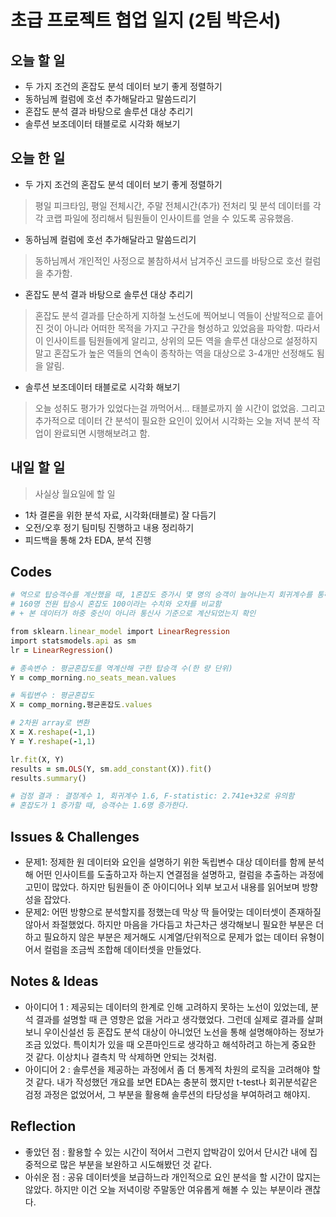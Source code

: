 # 초급 프로젝트 협업 일지 (2팀 박은서)

## 오늘 할 일
* 두 가지 조건의 혼잡도 분석 데이터 보기 좋게 정렬하기
* 동하님께 컬럼에 호선 추가해달라고 말씀드리기
* 혼잡도 분석 결과 바탕으로 솔루션 대상 추리기
* 솔루션 보조데이터 태블로로 시각화 해보기
## 오늘 한 일
* 두 가지 조건의 혼잡도 분석 데이터 보기 좋게 정렬하기
> 평일 피크타임, 평일 전체시간, 주말 전체시간(추가) 전처리 및 분석 데이터를 각각 코랩 파일에 정리해서 팀원들이 인사이트를 얻을 수 있도록 공유했음.
* 동하님께 컬럼에 호선 추가해달라고 말씀드리기
> 동하님께서 개인적인 사정으로 불참하셔서 남겨주신 코드를 바탕으로 호선 컬럼을 추가함.
* 혼잡도 분석 결과 바탕으로 솔루션 대상 추리기
> 혼잡도 분석 결과를 단순하게 지하철 노선도에 찍어보니 역들이 산발적으로 흩어진 것이 아니라 어떠한 목적을 가지고 구간을 형성하고 있었음을 파악함. 따라서 이 인사이트를 팀원들에게 알리고, 상위의 모든 역을 솔루션 대상으로 설정하지 말고 혼잡도가 높은 역들의 연속이 종착하는 역을 대상으로 3-4개만 선정해도 됨을 알림.
* 솔루션 보조데이터 태블로로 시각화 해보기
> 오늘 성취도 평가가 있었다는걸 까먹어서... 태블로까지 쓸 시간이 없었음. 그리고 추가적으로 데이터 간 분석이 필요한 요인이 있어서 시각화는 오늘 저녁 분석 작업이 완료되면 시행해보려고 함.
## 내일 할 일
> 사실상 월요일에 할 일
* 1차 결론을 위한 분석 자료, 시각화(태블로) 잘 다듬기
* 오전/오후 정기 팀미팅 진행하고 내용 정리하기
* 피드백을 통해 2차 EDA, 분석 진행
## Codes
```ruby
# 역으로 탑승객수를 계산했을 때, 1혼잡도 증가시 몇 명의 승객이 늘어나는지 회귀계수를 통해 파악하고
# 160명 전원 탑승시 혼잡도 100이라는 수치와 오차를 비교함
# + 본 데이터가 하중 중신이 아니라 통신사 기준으로 계산되었는지 확인

from sklearn.linear_model import LinearRegression
import statsmodels.api as sm
lr = LinearRegression()

# 종속변수 : 평균혼잡도를 역계산해 구한 탑승객 수(한 량 단위)
Y = comp_morning.no_seats_mean.values

# 독립변수 : 평균혼잡도
X = comp_morning.평균혼잡도.values

# 2차원 array로 변환
X = X.reshape(-1,1)
Y = Y.reshape(-1,1)

lr.fit(X, Y)
results = sm.OLS(Y, sm.add_constant(X)).fit()
results.summary()

# 검정 결과 : 결정계수 1, 회귀계수 1.6, F-statistic: 2.741e+32로 유의함
# 혼잡도가 1 증가할 때, 승객수는 1.6명 증가한다.
```
## Issues & Challenges
* 문제1: 정제한 원 데이터와 요인을 설명하기 위한 독립변수 대상 데이터를 함께 분석해 어떤 인사이트를 도출하고자 하는지 연결점을 설명하고, 컬럼을 추출하는 과정에 고민이 많았다. 하지만 팀원들이 준 아이디어나 외부 보고서 내용를 읽어보며 방향성을 잡았다.
* 문제2: 어떤 방향으로 분석할지를 정했는데 막상 딱 들어맞는 데이터셋이 존재하질 않아서 좌절했었다. 하지만 마음을 가다듬고 차근차근 생각해보니 필요한 부분은 더하고 필요하지 않은 부분은 제거해도 시계열/단위적으로 문제가 없는 데이터 유형이어서 컬럼을 조금씩 조합해 데이터셋을 만들었다.
## Notes & Ideas
* 아이디어 1 : 제공되는 데이터의 한계로 인해 고려하지 못하는 노선이 있었는데, 분석 결과를 설명할 때 큰 영향은 없을 거라고 생각했었다. 그런데 실제로 결과를 살펴보니 우이신설선 등 혼잡도 분석 대상이 아니었던 노선을 통해 설명해야하는 정보가 조금 있었다. 특이치가 있을 때 오픈마인드로 생각하고 해석하려고 하는게 중요한 것 같다. 이상치나 결측치 막 삭제하면 안되는 것처럼.
* 아이디어 2 : 솔루션을 제공하는 과정에서 좀 더 통계적 차원의 로직을 고려해야 할 것 같다. 내가 작성했던 개요를 보면 EDA는 충분히 했지만 t-test나 회귀분석같은 검정 과정은 없었어서, 그 부분을 활용해 솔루션의 타당성을 부여하려고 해야지.
## Reflection
* 좋았던 점 : 활용할 수 있는 시간이 적어서 그런지 압박감이 있어서 단시간 내에 집중적으로 많은 부분을 보완하고 시도해봤던 것 같다.
* 아쉬운 점 : 공유 데이터셋을 보급하느라 개인적으로 요인 분석을 할 시간이 많지는 않았다. 하지만 이건 오늘 저녁이랑 주말동안 여유롭게 해볼 수 있는 부분이라 괜찮다.
